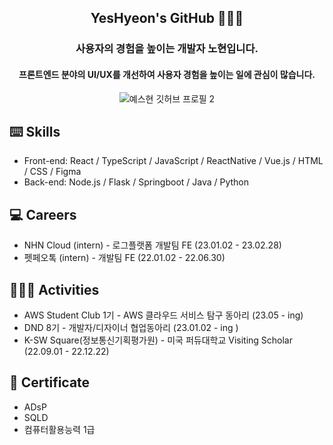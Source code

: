 <div align="center">

## YesHyeon's GitHub 🧑🏻‍💻
 
  
 ### 사용자의 경험을 높이는 개발자 **노현**입니다.
 

#### 프론트엔드 분야의 UI/UX를 개선하여 사용자 경험을 높이는 일에 관심이 많습니다.
  
![예스현 깃허브 프로필 2](https://user-images.githubusercontent.com/81014501/162112028-8be4e01a-03f2-4021-8c35-78af2f4c6022.jpg)

  </div>

##  ⌨️ Skills 
  - Front-end: React / TypeScript / JavaScript / ReactNative / Vue.js / HTML / CSS / Figma
  - Back-end: Node.js / Flask / Springboot / Java / Python

## 💻 Careers 
- NHN Cloud (intern) - 로그플랫폼 개발팀 FE (23.01.02 - 23.02.28)
- 펫페오톡 (intern) - 개발팀 FE (22.01.02 - 22.06.30)
  
## 🧑🏻‍💻 Activities 
- AWS Student Club 1기 - AWS 클라우드 서비스 탐구 동아리 (23.05 - ing)
- DND 8기 - 개발자/디자이너 협업동아리  (23.01.02 - ing )
- K-SW Square(정보통신기획평가원) - 미국 퍼듀대학교 Visiting Scholar (22.09.01 - 22.12.22)



##  📜 Certificate
- ADsP 
- SQLD 
- 컴퓨터활용능력 1급




